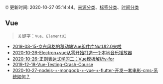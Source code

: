 :alarm_clock: 更新时间: 2020-10-27 05:14:44。[来源分类](../README.md)、[标签分类](../TAGS.md)、[时间分类](../TIMELINE.md)

## Vue


> 关键字：`Vue`、`ElementUI`



- [2019-03-15-京东风格的移动端Vue组件库NutUI2.0来啦](https://jdc.jd.com/archives/212979) 
- [2020-10-26-Electron+vue从零开始打造一个本地音乐播放器](https://juejin.im/post/6887964816237920263) 
- [2020-10-26-正则表达式学习二：Vue模板解析v-for](https://juejin.im/post/6887952192368541703) 
- [2019-12-18-Vue-Testing-Crash-Course](https://dev.to/blacksonic/vue-testing-crash-course-59kl) 
- [2020-10-27-nodejs-+-mongodb-+-vue-+-flutter-开发一套电影-cms-系统如何？](https://www.v2ex.com/t/718986) 